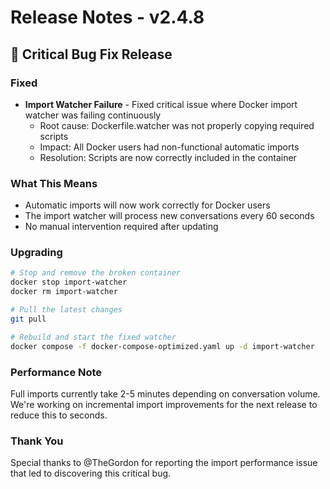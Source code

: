# Release Notes - v2.4.8

## 🚨 Critical Bug Fix Release

### Fixed
- **Import Watcher Failure** - Fixed critical issue where Docker import watcher was failing continuously
  - Root cause: Dockerfile.watcher was not properly copying required scripts
  - Impact: All Docker users had non-functional automatic imports
  - Resolution: Scripts are now correctly included in the container

### What This Means
- Automatic imports will now work correctly for Docker users
- The import watcher will process new conversations every 60 seconds
- No manual intervention required after updating

### Upgrading
```bash
# Stop and remove the broken container
docker stop import-watcher
docker rm import-watcher

# Pull the latest changes
git pull

# Rebuild and start the fixed watcher
docker compose -f docker-compose-optimized.yaml up -d import-watcher
```

### Performance Note
Full imports currently take 2-5 minutes depending on conversation volume. We're working on incremental import improvements for the next release to reduce this to seconds.

### Thank You
Special thanks to @TheGordon for reporting the import performance issue that led to discovering this critical bug.